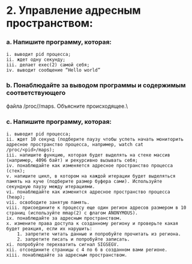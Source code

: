 # 2. Управление адресным пространством:
### a. Напишите программу, которая:
    i. выводит pid процесса;
    ii. ждет одну секунду;
    iii. делает exec(2) самой себя;
    iv. выводит сообщение “Hello world”
### b. Понаблюдайте за выводом программы и содержимым соответствующего
файла /proc/<pid>/maps. Объясните происходящее.\
### c. Напишите программу, которая:
    i. выводит pid процесса;
    ii. ждет 10 секунд (подберите паузу чтобы успеть начать мониторить
    адресное пространство процесса, например, watch cat
    /proc/<pid>/maps);
    iii. напишите функцию, которая будет выделять на стеке массив
    (например, 4096 байт) и рекурсивно вызывать себя;
    iv. понаблюдайте как изменяется адресное пространство процесса
    (стек);
    v. напишите цикл, в котором на каждой итерации будет выделяться
    память на куче (подберите размер буфера сами). Используйте
    секундную паузу между итерациями.
    vi. понаблюдайте как изменится адресное пространство процесса
    (heap);
    vii. освободите занятую память.
    viii. присоедините к процессу еще один регион адресов размером в 10
    страниц (используйте mmap(2) с флагом ANONYMOUS).
    ix. понаблюдайте за адресным пространством.
    x. измените права доступа к созданному региону и проверьте какая
    будет реакция, если их нарушить:
        1. запретите читать данные и попробуйте прочитать из региона.
        2. запретите писать и попробуйте записать.
    xi. попробуйте перехватить сигнал SIGSEGV.
    xii. отсоедините страницы с 4 по 6 в созданном вами регионе.
    xiii. понаблюдайте за адресным пространством.